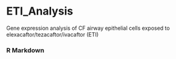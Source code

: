 # ETI_Analysis
Gene expression analysis of CF airway epithelial cells exposed to elexacaftor/tezacaftor/ivacaftor (ETI)

### R Markdown 
